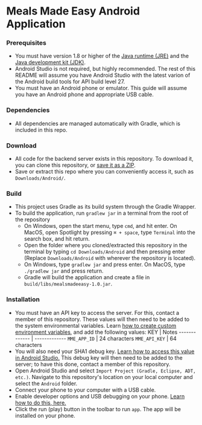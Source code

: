 # Meals Made Easy Android Application

### Prerequisites
 - You must have version 1.8 or higher of the [Java runtime (JRE)](http://www.oracle.com/technetwork/java/javase/downloads/jre8-downloads-2133155.html) and the [Java development kit (JDK)](http://www.oracle.com/technetwork/java/javase/downloads/jdk8-downloads-2133151.html).
 - Android Studio is not required, but highly recommended. The rest of this README will assume you have Android Studio with the latest varion of the Android build tools for API build level 27.
 - You must have an Android phone or emulator. This guide will assume you have an Android phone and appropriate USB cable.

### Dependencies
 - All dependencies are managed automatically with Gradle, which is included in this repo.

### Download
 - All code for the backend server exists in this repository. To download it, you can clone this repository, or [save it as a ZIP](https://github.com/MealsMadeEasy/Android/archive/master.zip).
 - Save or extract this repo where you can conveniently access it, such as `Downloads/Android/`.

### Build
 - This project uses Gradle as its build system through the Gradle Wrapper.
 - To build the application, run `gradlew jar` in a terminal from the root of the repository
   - On Windows, open the start menu, type `cmd`, and hit enter. On MacOS, open Spotlight by pressing `⌘ + space`, type `Terminal` into the search box, and hit return.
   - Open the folder where you cloned/extracted this repository in the terminal by typing `cd Downloads/Android` and then pressing enter (Replace `Downloads/Android` with wherever the repository is located).
   - On Windows, type `gradlew jar` and press enter. On MacOS, type `./gradlew jar` and press return.
   - Gradle will build the application and create a file in `build/libs/mealsmadeeasy-1.0.jar`.

### Installation
 - You must have an API key to access the server. For this, contact a member of this repository. These values will then need to be added to the system environmental variables. Learn [how to create custom environment variables](https://www.schrodinger.com/kb/1842), and add the following values:
 KEY           | Notes
 ------------- | -------------
 `MME_APP_ID`  | 24 characters
 `MME_API_KEY` | 64 characters
 - You will also need your SHA1 debug key. [Learn how to access this value in Android Studio.](https://stackoverflow.com/questions/27609442/how-to-get-the-sha-1-fingerprint-certificate-in-android-studio-for-debug-mode) This debug key will then need to be added to the server; to have this done, contact a member of this repository.
- Open Android Studio and select `Import Project (Gradle, Eclipse, ADT, etc.)`. Navigate to this repository's location on your local computer and select the `Android` folder.
- Connect your phone to your computer with a USB cable.
- Enable developer options and USB debugging on your phone. [Learn how to do this, here.](https://www.howtogeek.com/129728/how-to-access-the-developer-options-menu-and-enable-usb-debugging-on-android-4.2/)
- Click the run (play) button in the toolbar to run `app`. The app will be installed on your phone.
